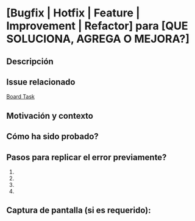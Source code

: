 <!--- Provide a general summary of your changes in the Title above, only choose one PR category and delete the others -->

# [Bugfix | Hotfix | Feature | Improvement | Refactor] para [QUE SOLUCIONA, AGREGA O MEJORA?]

## Descripción

<!--- Describe your changes in detail -->



## Issue relacionado

<!--- If fixing a bug, there should be an issue describing it with steps to reproduce -->
<!--- Please link to the issue or task here: -->

[Board Task]()

## Motivación y contexto

<!--- Why is this change required? What problem does it solve? -->
<!--- If it fixes an open issue, please link to the issue here. -->



## Cómo ha sido probado?

<!--- Please describe in detail how you tested your changes. -->
<!--- Include details of your testing environment, and the tests you ran to -->
<!--- see how your change affects other areas of the code, etc. -->



## Pasos para replicar el error previamente?

<!--- Please describe how can anyone reproduce de error. -->

1. 
2. 
3. 
4. 

## Captura de pantalla (si es requerido):


